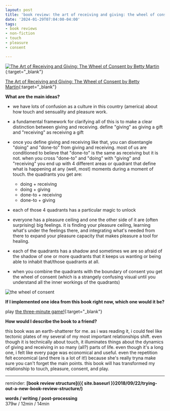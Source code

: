 ```yaml
---
layout: post
title: 'book review: the art of receiving and giving: the wheel of consent'
date: '2024-01-29T07:04:00-04:00'
tags:
- book reviews
- non-fiction
- touch
- pleasure
- consent

--- 
```



[![The Art of Receiving and Giving: The Wheel of Consent by Betty Martin](https://images-na.ssl-images-amazon.com/images/S/compressed.photo.goodreads.com/books/1613758576i/57129176.jpg)](https://www.goodreads.com/book/show/57129176-the-art-of-receiving-and-giving){:target="_blank"}

[The Art of Receiving and Giving: The Wheel of Consent by Betty Martin](https://www.goodreads.com/book/show/57129176-the-art-of-receiving-and-giving){:target="_blank"}

<b>What are the main ideas?</b> 

* we have lots of confusion as a culture in this country (america) about how touch and sensuality and pleasure work. 
* a fundamental framework for clarifying all of this is to make a clear distinction between giving and receiving. define "giving" as giving a gift and "receiving" as receiving a gift
* once you define giving and receiving like that, you can disentangle "doing" and "done-to" from giving and receiving. most of us are conditioned to believe that "done-to" is the same as receiving but it is not. when you cross "done-to" and "doing" with "giving" and "receiving" you end up with 4 different areas or quadrant that define what is happening at any (well, most) moments during a moment of touch. the quadrants you get are:

	* doing + receiving 
	* doing + giving
	* done-to + receiving
	* done-to + giving

* each of those 4 quadrants has a particular magic to unlock
* everyone has a pleasure ceiling and one the other side of it are (often surprising) big feelings. it is finding your pleasure ceiling, learning what's under the feelings there, and integrating what's needed from there to expand your pleasure capacity that makes pleasure a tool for healing. 
* each of the quadrants has a shadow and sometimes we are so afraid of the shadow of one or more quadrants that it keeps us wanting or being able to inhabit that/those quadrants at all. 
* when you combine the quadrants with the boundary of consent you get the wheel of consent (which is a strangely confusing visual until you understand all the inner workings of the quadrants)

![the wheel of consent](https://loveuncommon.com/wp-content/uploads/2018/02/wheel_of_consent.jpg)



<b>If I implemented one idea from this book right now, which one would it be?</b>

play [the three-minute game!](https://bettymartin.org/how-to-play-the-3-minute-game/){:target="_blank"}


<b>How would I describe the book to a friend?</b>

this book was an earth-shatterer for me. as i was reading it, i could feel like tectonic plates of my several of my most important relationships shift. even though it is technically about touch, it illuminates things about the dynamics of giving and receiving in so many (all?) parts of life. even though it's a long one, i felt like every page was economical and useful. even the repetition felt economical (and there is a lot of it!) because she's really tryna make sure you can't forget the main points. this book will has transformed my relationship to touch, pleasure, consent, and play.

---

reminder: **[book review structure]({{ site.baseurl }}2018/09/22/trying-out-a-new-book-review-structure/)**


<!-- &#042; = asterisk -->
<!-- &#039; = single quote '-->

**words / writing / post-processing**  
379w / 12min / 14min